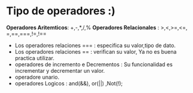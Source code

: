 # Tipo de operadores :)
**Operadores Aritemticos**: +,-,*,/,%
**Operadores Relacionales** : >,<,>=,<=, =,==,===,!=,!==
* Los operadores relaciones === : especifica su valor,tipo de dato.
* Los operadores relaciones == : verifican su valor, Ya no es buena practica utilizar.
* operadores de incremento e Decrementos : Su funcionalidad es incrementar y decrementar un valor.
* operadore unario.
* operadores Logicos : and(&&), or(||) ,Not(!);